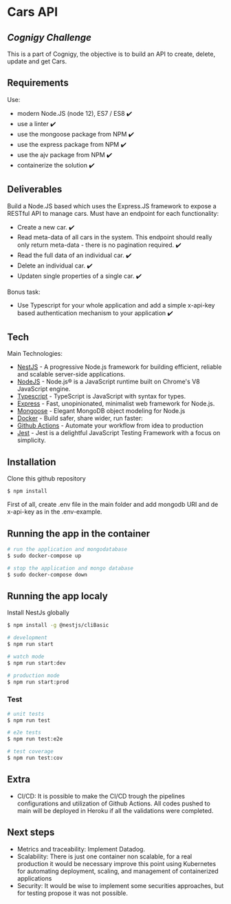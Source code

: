 # Cars API
## _Cognigy Challenge_

This is a part of Cognigy, the objective is to build an API to create, delete, update and get Cars.

## Requirements

Use:
- modern Node.JS (node 12), ES7 / ES8 :heavy_check_mark:
- use a linter :heavy_check_mark:
- use the mongoose package from NPM :heavy_check_mark:
- use the express package from NPM :heavy_check_mark:
- use the ajv package from NPM :heavy_check_mark:
- containerize the solution :heavy_check_mark:

## Deliverables

Build a Node.JS based which uses the Express.JS framework to expose a RESTful API
to manage cars. Must have an endpoint for each functionality: 
- Create a new car. :heavy_check_mark:
- Read meta-data of all cars in the system. This endpoint should really only return
meta-data - there is no pagination required. :heavy_check_mark:
- Read the full data of an individual car. :heavy_check_mark:
- Delete an individual car. :heavy_check_mark:
- Updaten single properties of a single car. :heavy_check_mark:

Bonus task:
- Use Typescript for your whole application and add a simple x-api-key
based authentication mechanism to your application :heavy_check_mark:
 


## Tech

Main Technologies:

- [NestJS](https://nestjs.com/) - A progressive Node.js framework for building efficient, reliable and scalable server-side applications.
- [NodeJS](https://nodejs.org/en/) - Node.js® is a JavaScript runtime built on Chrome's V8 JavaScript engine.
- [Typescript](https://www.typescriptlang.org/) - TypeScript is JavaScript with syntax for types.
- [Express](https://expressjs.com/) - Fast, unopinionated, minimalist web framework for Node.js.
- [Mongoose](https://mongoosejs.com/) - Elegant MongoDB object modeling for Node.js
- [Docker](https://www.docker.com/) - Build safer, share wider, run faster: 
- [Github Actions](https://github.com/features/actions) - Automate your workflow from idea to production
- [Jest](https://jestjs.io/) - Jest is a delightful JavaScript Testing Framework with a focus on simplicity.



## Installation


Clone this github repository

```bash
$ npm install
```

First of all, create .env file in the main folder and add mongodb URI and de x-api-key as in the .env-example.

## Running the app in the container

```bash
# run the application and mongodatabase
$ sudo docker-compose up
```

```bash
# stop the application and mongo database
$ sudo docker-compose down
```
## Running the app localy

Install NestJs globally
```bash
$ npm install -g @nestjs/cliBasic
``` 

```bash
# development
$ npm run start

# watch mode
$ npm run start:dev

# production mode
$ npm run start:prod
```

### Test

```bash
# unit tests
$ npm run test

# e2e tests
$ npm run test:e2e

# test coverage
$ npm run test:cov
```

## Extra 
- CI/CD: It is possible to make the CI/CD trough the pipelines configurations and utilization of Github Actions. All codes pushed to main will be deployed in Heroku if all the validations were completed.


## Next steps
- Metrics and traceability: Implement Datadog.
- Scalability: There is just one container non scalable, for a real production it would be necessary improve this point using Kubernetes for automating deployment, scaling, and management of containerized applications
- Security: It would be wise to implement some securities approaches, but for testing propose it was not possible.


